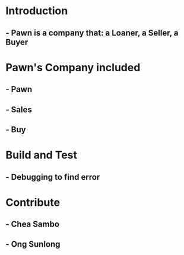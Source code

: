 # Introduction

 ## - Pawn is a company that: a Loaner, a Seller, a Buyer

# Pawn's Company included

 ## - Pawn
 ## - Sales
 ## - Buy

# Build and Test

 ## - Debugging to find error

# Contribute

 ## - Chea Sambo
 ## - Ong Sunlong
